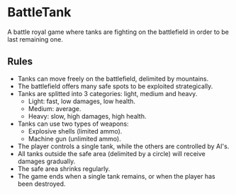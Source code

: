 # BattleTank
A battle royal game where tanks are fighting on the battlefield in order to be last remaining one.

## Rules
- Tanks can move freely on the battlefield, delimited by mountains.
- The battlefield offers many safe spots to be exploited strategically.
- Tanks are splitted into 3 categories: light, medium and heavy.
     - Light: fast, low damages, low health.
     - Medium: average.
     - Heavy: slow, high damages, high health. 
- Tanks can use two types of weapons:
     - Explosive shells (limited ammo).
     - Machine gun (unlimited ammo).
- The player controls a single tank, while the others are controlled by AI's.
- All tanks outside the safe area (delimited by a circle) will receive damages gradually.
- The safe area shrinks regularly.
- The game ends when a single tank remains, or when the player has been destroyed.
